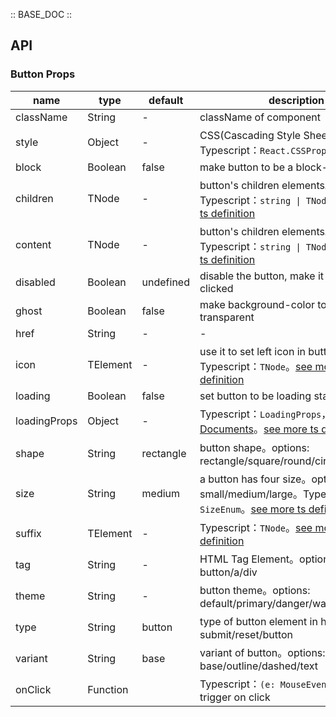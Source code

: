 :: BASE_DOC ::

## API

### Button Props

name | type | default | description | required
-- | -- | -- | -- | --
className | String | - | className of component | N
style | Object | - | CSS(Cascading Style Sheets)，Typescript：`React.CSSProperties` | N
block | Boolean | false | make button to be a block-level element | N
children | TNode | - | button's children elements。Typescript：`string \| TNode`。[see more ts definition](https://github.com/Tencent/tdesign-react/blob/develop/src/common.ts) | N
content | TNode | - | button's children elements。Typescript：`string \| TNode`。[see more ts definition](https://github.com/Tencent/tdesign-react/blob/develop/src/common.ts) | N
disabled | Boolean | undefined | disable the button, make it can not be clicked | N
ghost | Boolean | false | make background-color to be transparent | N
href | String | - | \- | N
icon | TElement | - | use it to set left icon in button。Typescript：`TNode`。[see more ts definition](https://github.com/Tencent/tdesign-react/blob/develop/src/common.ts) | N
loading | Boolean | false | set button to be loading state | N
loadingProps | Object | - | Typescript：`LoadingProps`，[Loading API Documents](./loading?tab=api)。[see more ts definition](https://github.com/Tencent/tdesign-react/blob/develop/src/button/type.ts) | N
shape | String | rectangle | button shape。options: rectangle/square/round/circle | N
size | String | medium | a button has four size。options: small/medium/large。Typescript：`SizeEnum`。[see more ts definition](https://github.com/Tencent/tdesign-react/blob/develop/src/common.ts) | N
suffix | TElement | - | Typescript：`TNode`。[see more ts definition](https://github.com/Tencent/tdesign-react/blob/develop/src/common.ts) | N
tag | String | - | HTML Tag Element。options: button/a/div | N
theme | String | - | button theme。options: default/primary/danger/warning/success | N
type | String | button | type of button element in html。options: submit/reset/button | N
variant | String | base | variant of button。options: base/outline/dashed/text | N
onClick | Function |  | Typescript：`(e: MouseEvent) => void`<br/>trigger on click | N

